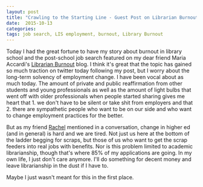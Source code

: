 ```yaml
---
layout: post
title: "Crawling to the Starting Line - Guest Post on Librarian Burnout"
date:  2015-10-13
categories:
tags: job search, LIS employment, burnout, Library Burnout
---
```


Today I had the great fortune to have my story about burnout in library school and the post-school job search featured on my dear friend Maria Accardi's [Librarian Burnout](http://librarianburnout.com/2015/10/13/crawling-to-the-starting-line-a-guest-post-from-kyle-shockey/) blog. I think it's great that the topic has gained so much traction on twitter today following my post, but I worry about the long-term solvency of employment change. I have been vocal about as much today. The amount of private and public reaffirmation from other students and young professionals as well as the amount of light bulbs that went off with older professionals when people started sharing gives me heart that 1. we don't have to be silent or take shit from employers and that 2. there are sympathetic people who want to be on our side and who want to change employment practices for the better.

But as my friend [Rachel](https://twitter.com/rachelmfleming) mentioned in a conversation, change in higher ed (and in general) is hard and we are tired. Not just us here at the bottom of the ladder begging for scraps, but those of us who want to get the scrap feeders into real jobs with benefits. Nor is this problem limited to academic librarianship, though that's where 85% of my applications are going. In my own life, I just don't care anymore. I'll do something for decent money and leave librarianship in the dust if I have to.

Maybe I just wasn't meant for this in the first place.
